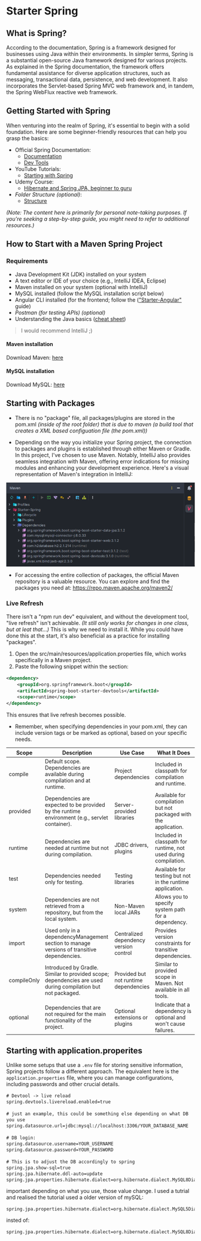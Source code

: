 # Starter Spring

## What is Spring?
According to the documentation, Spring is a framework designed for businesses using Java within their environments. In simpler terms, Spring is a substantial open-source Java framework designed for various projects. As explained in the Spring documentation, the framework offers fundamental assistance for diverse application structures, such as messaging, transactional data, persistence, and web development. It also incorporates the Servlet-based Spring MVC web framework and, in tandem, the Spring WebFlux reactive web framework.

## Getting Started with Spring
When venturing into the realm of Spring, it's essential to begin with a solid foundation. Here are some beginner-friendly resources that can help you grasp the basics:

- Official Spring Documentation:
  - [Documentation](https://docs.spring.io/spring-framework/reference/index.html)
  - [Dev Tools](https://docs.spring.io/spring-boot/docs/1.5.16.RELEASE/reference/html/using-boot-devtools.html)
- YouTube Tutorials:
  - [Starting with Spring](https://www.youtube.com/watch?v=9SGDpanrc8U)
- Udemy Course: 
  - [Hibernate and Spring JPA, beginner to guru](https://www.udemy.com/course/hibernate-and-spring-data-jpa-beginner-to-guru/)
- _Folder Structure (optional)_:
  - [Structure](https://studygyaan.com/spring-boot/spring-boot-project-folder-structure-and-best-practices)

_(Note: The content here is primarily for personal note-taking purposes. If you're seeking a step-by-step guide, you might need to refer to additional resources.)_



## How to Start with a Maven Spring Project
### Requirements
 - Java Development Kit (JDK) installed on your system
 - A text editor or IDE of your choice (e.g., IntelliJ IDEA, Eclipse)
 - Maven installed on your system (optional with IntelliJ)
 - MySQL installed (follow the MySQL installation script below)
 - Angular CLI installed (for the frontend; follow the (["Starter-Angular"](https://github.com/FireNick44/Starter-Angular) guide)
 - _Postman (for testing APIs) (optional)_
 - Understanding the Java basics ([cheat sheet](/javaBasics.md))

> I would recommend IntelliJ ;)

#### Maven installation
Download Maven: [here](https://maven.apache.org/download.cgi)
#### MySQL installation
Download MySQL: [here](https://dev.mysql.com/downloads/)



## Starting with Packages

 - There is no "package" file, all packages/plugins are stored in the pom.xml _(inside of the root folder)_
   _that is due to maven (a build tool that creates a XML based configuation file (the pom.xml))_
 
 - Depending on the way you initialize your Spring project, the connection to packages and plugins is established through either Maven or Gradle. In this project, I've chosen to use Maven. Notably, IntelliJ also provides seamless integration with Maven, offering error indications for missing modules and enhancing your development experience. Here's a visual representation of Maven's integration in IntelliJ:

<p align="center">
   <img align="center" src="./maven.png">
</p>

 - For accessing the entire collection of packages, the official Maven repository is a valuable resource. You can explore and find the packages you need at: https://repo.maven.apache.org/maven2/

### Live Refresh
There isn't a "npm run dev" equivalent, and without the development tool, "live refresh" isn't achievable. _(It still only works for changes in one class, but at leat that...)_ This is why we need to install it. While you could have done this at the start, it's also beneficial as a practice for installing "packages".

1. Open the src/main/resources/application.properties file, which works specifically in a Maven project.
2. Paste the following snippet within the <dependencies> section:

```xml
<dependency>
    <groupId>org.springframework.boot</groupId>
    <artifactId>spring-boot-starter-devtools</artifactId>
    <scope>runtime</scope>
</dependency>
```
This ensures that live refresh becomes possible.

- Remember, when specifying dependencies in your pom.xml, they can include version tags or be marked as optional, based on your specific needs.

| Scope         | Description                                                                                              | Use Case                                  | What It Does                                                      |
|---------------|----------------------------------------------------------------------------------------------------------|--------------------------------------------|-------------------------------------------------------------------|
| compile       | Default scope. Dependencies are available during compilation and at runtime.                         | Project dependencies                    | Included in classpath for compilation and runtime.                |
| provided      | Dependencies are expected to be provided by the runtime environment (e.g., servlet container).       | Server-provided libraries               | Available for compilation but not packaged with the application.  |
| runtime       | Dependencies are needed at runtime but not during compilation.                                       | JDBC drivers, plugins                   | Included in classpath for runtime, not used during compilation.   |
| test          | Dependencies needed only for testing.                                                                 | Testing libraries                        | Available for testing but not in the runtime application.         |
| system        | Dependencies are not retrieved from a repository, but from the local system.                        | Non-Maven local JARs                    | Allows you to specify system path for a dependency.             |
| import        | Used only in a dependencyManagement section to manage versions of transitive dependencies.          | Centralized dependency version control | Provides version constraints for transitive dependencies.        |
| compileOnly   | Introduced by Gradle. Similar to provided scope; dependencies are used during compilation but not packaged. | Provided but not runtime dependencies | Similar to provided scope in Maven. Not available in all tools.  |
| optional      | Dependencies that are not required for the main functionality of the project.                       | Optional extensions or plugins          | Indicate that a dependency is optional and won't cause failures. |

## Starting with application.properites
Unlike some setups that use a `.env` file for storing sensitive information, Spring projects follow a different approach. The equivalent here is the `application.properties` file, where you can manage configurations, including passwords and other crucial details.

```
# Devtool -> live reload
spring.devtools.livereload.enabled=true

# just an example, this could be something else depending on what DB you use
spring.datasource.url=jdbc:mysql://localhost:3306/YOUR_DATABASE_NAME

# DB login:
spring.datasource.username=YOUR_USERNAME
spring.datasource.password=YOUR_PASSWORD

# This is to adjust the DB accordingly to spring
spring.jpa.show-sql=true
spring.jpa.hibernate.ddl-auto=update
spring.jpa.properties.hibernate.dialect=org.hibernate.dialect.MySQL8Dialect
```

important depending on what you use, those value change.
I used a tutrial and realised the tutorial used a older version of mySQL:
```
spring.jpa.properties.hibernate.dialect=org.hibernate.dialect.MySQL5Dialect
```
insted of:
```
spring.jpa.properties.hibernate.dialect=org.hibernate.dialect.MySQL8Dialect
```